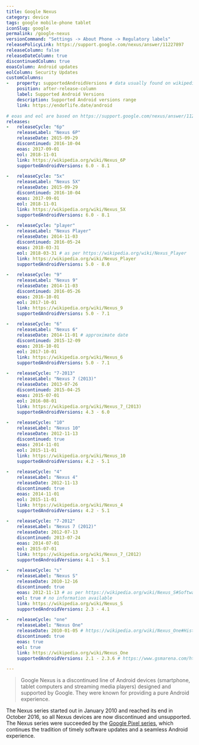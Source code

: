 ```yaml
---
title: Google Nexus
category: device
tags: google mobile-phone tablet
iconSlug: google
permalink: /google-nexus
versionCommand: "Settings -> About Phone -> Regulatory labels"
releasePolicyLink: https://support.google.com/nexus/answer/11227897
releaseColumn: false
releaseDateColumn: true
discontinuedColumn: true
eoasColumn: Android updates
eolColumn: Security Updates
customColumns:
-   property: supportedAndroidVersions # data usually found on wikipedia
    position: after-release-column
    label: Supported Android Versions
    description: Supported Android versions range
    link: https://endoflife.date/android

# eoas and eol are based on https://support.google.com/nexus/answer/11227897
releases:
-   releaseCycle: "6p"
    releaseLabel: "Nexus 6P"
    releaseDate: 2015-09-29
    discontinued: 2016-10-04
    eoas: 2017-09-01
    eol: 2018-11-01
    link: https://wikipedia.org/wiki/Nexus_6P
    supportedAndroidVersions: 6.0 - 8.1

-   releaseCycle: "5x"
    releaseLabel: "Nexus 5X"
    releaseDate: 2015-09-29
    discontinued: 2016-10-04
    eoas: 2017-09-01
    eol: 2018-11-01
    link: https://wikipedia.org/wiki/Nexus_5X
    supportedAndroidVersions: 6.0 - 8.1

-   releaseCycle: "player"
    releaseLabel: "Nexus Player"
    releaseDate: 2014-11-03
    discontinued: 2016-05-24
    eoas: 2018-03-31
    eol: 2018-03-31 # as per https://wikipedia.org/wiki/Nexus_Player
    link: https://wikipedia.org/wiki/Nexus_Player
    supportedAndroidVersions: 5.0 - 8.0

-   releaseCycle: "9"
    releaseLabel: "Nexus 9"
    releaseDate: 2014-11-03
    discontinued: 2016-05-26
    eoas: 2016-10-01
    eol: 2017-10-01
    link: https://wikipedia.org/wiki/Nexus_9
    supportedAndroidVersions: 5.0 - 7.1

-   releaseCycle: "6"
    releaseLabel: "Nexus 6"
    releaseDate: 2014-11-01 # approximate date
    discontinued: 2015-12-09
    eoas: 2016-10-01
    eol: 2017-10-01
    link: https://wikipedia.org/wiki/Nexus_6
    supportedAndroidVersions: 5.0 - 7.1

-   releaseCycle: "7-2013"
    releaseLabel: "Nexus 7 (2013)"
    releaseDate: 2013-07-26
    discontinued: 2015-04-25
    eoas: 2015-07-01
    eol: 2016-08-01
    link: https://wikipedia.org/wiki/Nexus_7_(2013)
    supportedAndroidVersions: 4.3 - 6.0

-   releaseCycle: "10"
    releaseLabel: "Nexus 10"
    releaseDate: 2012-11-13
    discontinued: true
    eoas: 2014-11-01
    eol: 2015-11-01
    link: https://wikipedia.org/wiki/Nexus_10
    supportedAndroidVersions: 4.2 - 5.1

-   releaseCycle: "4"
    releaseLabel: "Nexus 4"
    releaseDate: 2012-11-13
    discontinued: true
    eoas: 2014-11-01
    eol: 2015-11-01
    link: https://wikipedia.org/wiki/Nexus_4
    supportedAndroidVersions: 4.2 - 5.1

-   releaseCycle: "7-2012"
    releaseLabel: "Nexus 7 (2012)"
    releaseDate: 2012-07-13
    discontinued: 2013-07-24
    eoas: 2014-07-01
    eol: 2015-07-01
    link: https://wikipedia.org/wiki/Nexus_7_(2012)
    supportedAndroidVersions: 4.1 - 5.1

-   releaseCycle: "s"
    releaseLabel: "Nexus S"
    releaseDate: 2010-12-16
    discontinued: true
    eoas: 2012-11-13 # as per https://wikipedia.org/wiki/Nexus_S#Software
    eol: true # no information available
    link: https://wikipedia.org/wiki/Nexus_S
    supportedAndroidVersions: 2.3 - 4.1

-   releaseCycle: "one"
    releaseLabel: "Nexus One"
    releaseDate: 2010-01-05 # https://wikipedia.org/wiki/Nexus_One#History
    discontinued: true
    eoas: true
    eol: true
    link: https://wikipedia.org/wiki/Nexus_One
    supportedAndroidVersions: 2.1 - 2.3.6 # https://www.gsmarena.com/htc_google_nexus_one-3067.php

---
```


> Google Nexus is a discontinued line of Android devices (smartphone, tablet computers and
> streaming media players) designed and supported by Google. They were known for providing a pure
> Android experience.

The Nexus series started out in January 2010 and reached its end in October 2016, so all Nexus
devices are now discontinued and unsupported. The Nexus series were succeeded by the [Google
Pixel series](/pixel), which continues the tradition of timely software updates and a seamless
Android experience.
